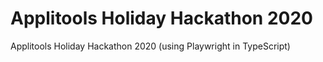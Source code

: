 # Applitools Holiday Hackathon 2020

Applitools Holiday Hackathon 2020 (using Playwright in TypeScript)
